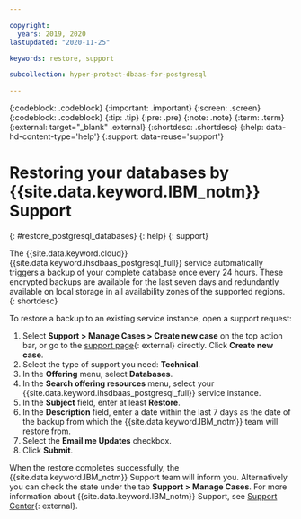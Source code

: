 ```yaml
---

copyright:
  years: 2019, 2020
lastupdated: "2020-11-25"

keywords: restore, support

subcollection: hyper-protect-dbaas-for-postgresql

---
```


{:codeblock: .codeblock}
{:important: .important}
{:screen: .screen}
{:codeblock: .codeblock}
{:tip: .tip}
{:pre: .pre}
{:note: .note}
{:term: .term}
{:external: target="_blank" .external}
{:shortdesc: .shortdesc}
{:help: data-hd-content-type='help'}
{:support: data-reuse='support'}

# Restoring your databases by {{site.data.keyword.IBM_notm}} Support
{: #restore_postgresql_databases}
{: help} 
{: support}

The {{site.data.keyword.cloud}} {{site.data.keyword.ihsdbaas_postgresql_full}} service automatically triggers a backup of your complete database once every 24 hours. These encrypted backups are available for the last seven days and redundantly available on local storage in all availability zones of the supported regions.
{: shortdesc}

To restore a backup to an existing service instance, open a support request:
1. Select **Support > Manage Cases > Create new case** on the top action bar, or go to the [support page](https://cloud.ibm.com/unifiedsupport/cases/manage){: external} directly. Click **Create new case**.
2. Select the type of support you need: **Technical**.
3. In the **Offering** menu, select **Databases**.
4. In the **Search offering resources** menu, select your {{site.data.keyword.ihsdbaas_postgresql_full}} service instance.
5. In the **Subject** field, enter at least **Restore**.
6. In the **Description** field, enter a date within the last 7 days as the date of the backup from which the {{site.data.keyword.IBM_notm}} team will restore from.
7. Select the **Email me Updates** checkbox.
8. Click **Submit**.

When the restore completes successfully, the {{site.data.keyword.IBM_notm}} Support team will inform you. Alternatively you can check the state under the tab **Support > Manage Cases**. For more information about {{site.data.keyword.IBM_notm}} Support, see [Support Center](https://cloud.ibm.com/unifiedsupport/supportcenter){: external}.

